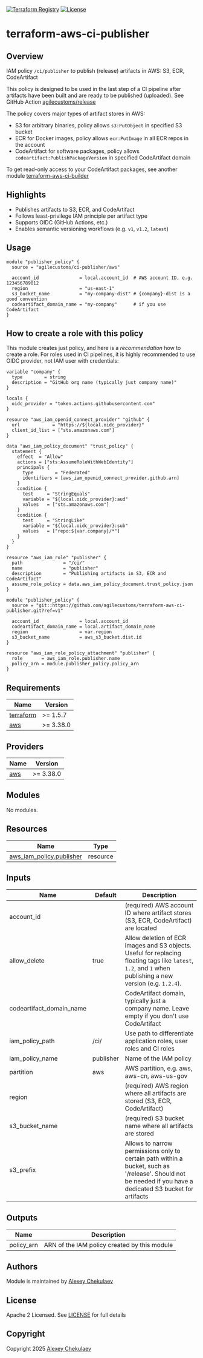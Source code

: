[![Terraform Registry](https://img.shields.io/badge/Terraform-Module-blue.svg)](https://registry.terraform.io/modules/agilecustoms/ci-publisher/aws/latest)
[![License](https://img.shields.io/github/license/agilecustoms/terraform-aws-ci-publisher)](https://github.com/agilecustoms/terraform-aws-ci-publisher/blob/main/LICENSE)

# terraform-aws-ci-publisher

## Overview

IAM policy `/ci/publisher` to publish (release) artifacts in AWS: S3, ECR, CodeArtifact

This policy is designed to be used in the last step of a CI pipeline after artifacts have been built and are ready to be published (uploaded).
See GitHub Action [agilecustoms/release](https://github.com/agilecustoms/release)

The policy covers major types of artifact stores in AWS:
- S3 for arbitrary binaries, policy allows `s3:PutObject` in specified S3 bucket
- ECR for Docker images, policy allows `ecr:PutImage` in all ECR repos in the account
- CodeArtifact for software packages, policy allows `codeartifact:PublishPackageVersion` in specified CodeArtifact domain

To get read-only access to your CodeArtifact packages, see another module [terraform-aws-ci-builder](https://github.com/agilecustoms/terraform-aws-ci-builder)

## Highlights

- Publishes artifacts to S3, ECR, and CodeArtifact
- Follows least-privilege IAM principle per artifact type
- Supports OIDC (GitHub Actions, etc.)
- Enables semantic versioning workflows (e.g. `v1`, `v1.2`, `latest`)

## Usage

```hcl
module "publisher_policy" {
  source = "agilecustoms/ci-publisher/aws"

  account_id               = local.account_id  # AWS account ID, e.g. 123456789012
  region                   = "us-east-1"
  s3_bucket_name           = "my-company-dist" # {company}-dist is a good convention
  codeartifact_domain_name = "my-company"      # if you use CodeArtifact
}
```

## How to create a role with this policy

This module creates just policy, and here is a _recommendation_ how to create a role.
For roles used in CI pipelines, it is highly recommended to use OIDC provider, not IAM user with credentials:
```hcl
variable "company" {
  type        = string
  description = "GitHub org name (typically just company name)"
}

locals {
  oidc_provider = "token.actions.githubusercontent.com"
}

resource "aws_iam_openid_connect_provider" "github" {
  url            = "https://${local.oidc_provider}"
  client_id_list = ["sts.amazonaws.com"]
}

data "aws_iam_policy_document" "trust_policy" {
  statement {
    effect  = "Allow"
    actions = ["sts:AssumeRoleWithWebIdentity"]
    principals {
      type        = "Federated"
      identifiers = [aws_iam_openid_connect_provider.github.arn]
    }
    condition {
      test     = "StringEquals"
      variable = "${local.oidc_provider}:aud"
      values   = ["sts.amazonaws.com"]
    }
    condition {
      test     = "StringLike"
      variable = "${local.oidc_provider}:sub"
      values   = ["repo:${var.company}/*"]
    }
  }
}

resource "aws_iam_role" "publisher" {
  path               = "/ci/"
  name               = "publisher"
  description        = "Publishing artifacts in S3, ECR and CodeArtifact"
  assume_role_policy = data.aws_iam_policy_document.trust_policy.json
}

module "publisher_policy" {
  source = "git::https://github.com/agilecustoms/terraform-aws-ci-publisher.git?ref=v1"

  account_id               = local.account_id
  codeartifact_domain_name = local.artifact_domain_name
  region                   = var.region
  s3_bucket_name           = aws_s3_bucket.dist.id
}

resource "aws_iam_role_policy_attachment" "publisher" {
  role       = aws_iam_role.publisher.name
  policy_arn = module.publisher_policy.policy_arn
}
```

## Requirements

| Name                                                                      | Version   |
|---------------------------------------------------------------------------|-----------|
| <a name="requirement_terraform"></a> [terraform](#requirement\_terraform) | >= 1.5.7  |
| <a name="requirement_aws"></a> [aws](#requirement\_aws)                   | >= 3.38.0 |

## Providers

| Name                                              | Version   |
|---------------------------------------------------|-----------|
| <a name="provider_aws"></a> [aws](#provider\_aws) | >= 3.38.0 |

## Modules

No modules.

## Resources

| Name                                                                                                                   | Type     |
|------------------------------------------------------------------------------------------------------------------------|----------|
| [aws_iam_policy.publisher](https://registry.terraform.io/providers/hashicorp/aws/latest/docs/resources/aws_iam_policy) | resource |

## Inputs

| Name                     | Default   | Description                                                                                                                                                 |
|--------------------------|-----------|-------------------------------------------------------------------------------------------------------------------------------------------------------------|
| account_id               |           | (required) AWS account ID where artifact stores (S3, ECR, CodeArtifact) are located                                                                         |
| allow_delete             | true      | Allow deletion of ECR images and S3 objects. Useful for replacing floating tags like `latest`, `1.2`, and `1` when publishing a new version (e.g. `1.2.4`). |
| codeartifact_domain_name |           | CodeArtifact domain, typically just a company name. Leave empty if you don't use CodeArtifact                                                               |
| iam_policy_path          | /ci/      | Use path to differentiate application roles, user roles and CI roles                                                                                        |
| iam_policy_name          | publisher | Name of the IAM policy                                                                                                                                      |
| partition                | aws       | AWS partition, e.g. aws, aws-cn, aws-us-gov                                                                                                                 |
| region                   |           | (required) AWS region where all artifacts are stored (S3, ECR, CodeArtifact)                                                                                |
| s3_bucket_name           |           | (required) S3 bucket name where all artifacts are stored                                                                                                    |
| s3_prefix                |           | Allows to narrow permissions only to certain path within a bucket, such as '/release'. Should not be needed if you have a dedicated S3 bucket for artifacts |

## Outputs

| Name            | Description                                  |
|-----------------|----------------------------------------------|
| policy_arn      | ARN of the IAM policy created by this module |

## Authors

Module is maintained by [Alexey Chekulaev](https://github.com/laxa1986)

## License

Apache 2 Licensed. See [LICENSE](https://github.com/agilecustoms/terraform-aws-ci-publisher/blob/main/LICENSE) for full details

## Copyright

Copyright 2025 [Alexey Chekulaev](https://github.com/laxa1986)
